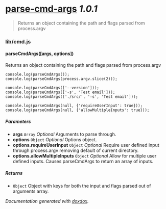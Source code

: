 # [parse-cmd-args](https://github.com/neogeek/parse-cmd-args) *1.0.1*

> Returns an object containing the path and flags parsed from process.argv


### lib/cmd.js


#### parseCmdArgs([args, options]) 

Returns an object containing the path and flags parsed from process.argv

    console.log(parseCmdArgs());
    console.log(parseCmdArgs(process.argv.slice(2)));

    console.log(parseCmdArgs(['--version']));
    console.log(parseCmdArgs(['-s', 'Test email']));
    console.log(parseCmdArgs(['./src/', '-s', 'Test email']));

    console.log(parseCmdArgs(null, {'requireUserInput': true}));
    console.log(parseCmdArgs(null, {'allowMultipleInputs': true}));


##### Parameters

- **args** `Array`  *Optional* Arguments to parse through.
- **options** `Object`  *Optional* Options object.
- **options.requireUserInput** `Object`  *Optional* Require user defined input through process.argv removing default of current directory.
- **options.allowMultipleInputs** `Object`  *Optional* Allow for multiple user defined inputs. Causes parseCmdArgs to return an array of inputs.




##### Returns


- `Object`   Object with keys for both the input and flags parsed out of arguments array.




*Documentation generated with [doxdox](https://github.com/neogeek/doxdox).*
